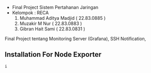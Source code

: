- Final Project Sistem Pertahanan Jaringan 
- Kelompok : RECA
  1. Muhammad Aditya Madjid  ( 22.83.0885 )
  2. Muzakir M Nur           ( 22.83.0883 )
  3. Gibran Hait Sami        ( 22.83.0831 )

Final Project tentang Monitoring Server (Grafana), SSH Notification, 

## Installation For Node Exporter

```bash
i
```
